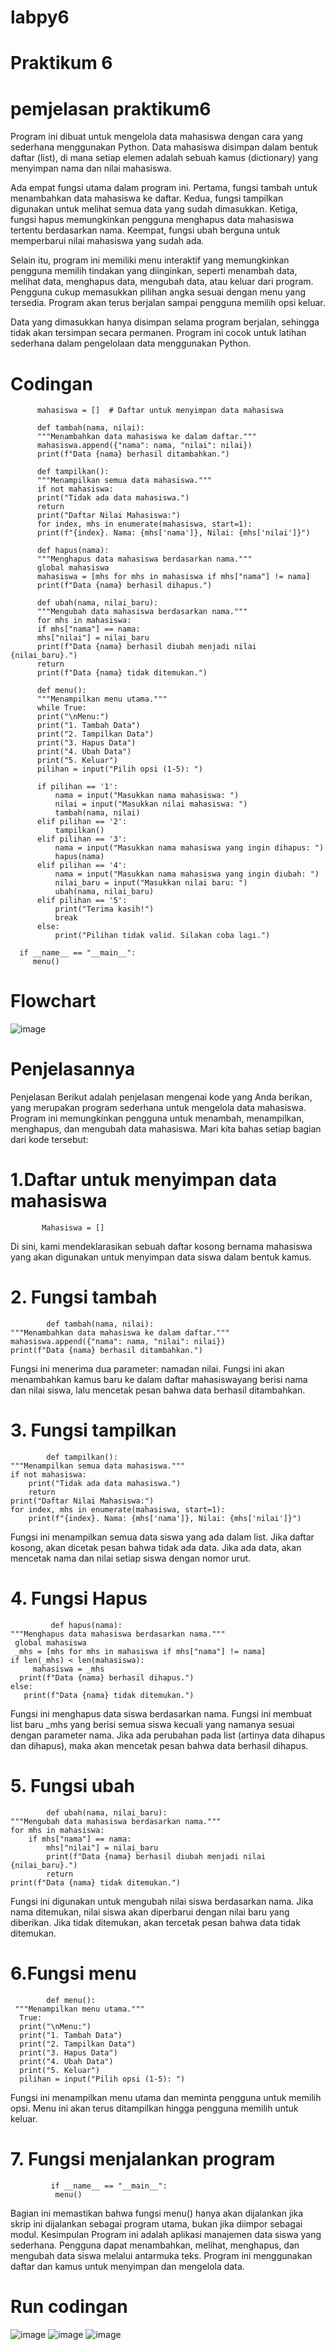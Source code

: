 # labpy6
# Praktikum 6
# pemjelasan praktikum6
Program ini dibuat untuk mengelola data mahasiswa dengan cara yang sederhana menggunakan Python. 
Data mahasiswa disimpan dalam bentuk daftar (list), di mana setiap elemen adalah sebuah kamus (dictionary) yang menyimpan nama dan nilai mahasiswa.

Ada empat fungsi utama dalam program ini. Pertama, fungsi tambah untuk menambahkan data mahasiswa ke daftar. 
Kedua, fungsi tampilkan digunakan untuk melihat semua data yang sudah dimasukkan. Ketiga, fungsi hapus
memungkinkan pengguna menghapus data mahasiswa tertentu berdasarkan nama. Keempat, fungsi ubah berguna untuk memperbarui nilai mahasiswa yang sudah ada.

Selain itu, program ini memiliki menu interaktif yang memungkinkan pengguna memilih tindakan yang diinginkan, seperti menambah data, melihat data, menghapus data, mengubah data, atau keluar dari program. Pengguna cukup memasukkan pilihan angka sesuai dengan menu yang tersedia. Program akan terus berjalan sampai pengguna memilih opsi keluar.

Data yang dimasukkan hanya disimpan selama program berjalan, sehingga tidak akan tersimpan secara permanen. 
Program ini cocok untuk latihan sederhana dalam pengelolaan data menggunakan Python.

# Codingan
          mahasiswa = []  # Daftar untuk menyimpan data mahasiswa

          def tambah(nama, nilai):
          """Menambahkan data mahasiswa ke dalam daftar."""
          mahasiswa.append({"nama": nama, "nilai": nilai})
          print(f"Data {nama} berhasil ditambahkan.")

          def tampilkan():
          """Menampilkan semua data mahasiswa."""
          if not mahasiswa:
          print("Tidak ada data mahasiswa.")
          return
          print("Daftar Nilai Mahasiswa:")
          for index, mhs in enumerate(mahasiswa, start=1):
          print(f"{index}. Nama: {mhs['nama']}, Nilai: {mhs['nilai']}")

          def hapus(nama):
          """Menghapus data mahasiswa berdasarkan nama."""
          global mahasiswa
          mahasiswa = [mhs for mhs in mahasiswa if mhs["nama"] != nama]
          print(f"Data {nama} berhasil dihapus.")

          def ubah(nama, nilai_baru):
          """Mengubah data mahasiswa berdasarkan nama."""
          for mhs in mahasiswa:
          if mhs["nama"] == nama:
          mhs["nilai"] = nilai_baru
          print(f"Data {nama} berhasil diubah menjadi nilai {nilai_baru}.")
          return
          print(f"Data {nama} tidak ditemukan.")

          def menu():
          """Menampilkan menu utama."""
          while True:
          print("\nMenu:")
          print("1. Tambah Data")
          print("2. Tampilkan Data")
          print("3. Hapus Data")
          print("4. Ubah Data")
          print("5. Keluar")
          pilihan = input("Pilih opsi (1-5): ")

          if pilihan == '1':
              nama = input("Masukkan nama mahasiswa: ")
              nilai = input("Masukkan nilai mahasiswa: ")
              tambah(nama, nilai)
          elif pilihan == '2':
              tampilkan()
          elif pilihan == '3':
              nama = input("Masukkan nama mahasiswa yang ingin dihapus: ")
              hapus(nama)
          elif pilihan == '4':
              nama = input("Masukkan nama mahasiswa yang ingin diubah: ")
              nilai_baru = input("Masukkan nilai baru: ")
              ubah(nama, nilai_baru)
          elif pilihan == '5':
              print("Terima kasih!")
              break
          else:
              print("Pilihan tidak valid. Silakan coba lagi.")

      if __name__ == "__main__":
         menu()
# Flowchart
![image](https://github.com/user-attachments/assets/4f6c7ca9-ca54-4f1f-b42c-70627f0e01ed)
# Penjelasannya
Penjelasan Berikut adalah penjelasan mengenai kode yang Anda berikan, yang merupakan program sederhana untuk mengelola data mahasiswa. Program ini memungkinkan pengguna untuk menambah, menampilkan, menghapus, dan mengubah data mahasiswa. Mari kita bahas setiap bagian dari kode tersebut:
# 1.Daftar untuk menyimpan data mahasiswa
           Mahasiswa = []
Di sini, kami mendeklarasikan sebuah daftar kosong bernama mahasiswa yang akan digunakan untuk menyimpan data siswa dalam 
bentuk kamus.
# 2. Fungsi tambah
            def tambah(nama, nilai):
    """Menambahkan data mahasiswa ke dalam daftar."""
    mahasiswa.append({"nama": nama, "nilai": nilai})
    print(f"Data {nama} berhasil ditambahkan.")
Fungsi ini menerima dua parameter: namadan nilai. Fungsi ini akan menambahkan kamus baru ke dalam daftar mahasiswayang berisi nama dan nilai siswa, lalu mencetak pesan bahwa data berhasil ditambahkan.
# 3. Fungsi tampilkan
            def tampilkan():
    """Menampilkan semua data mahasiswa."""
    if not mahasiswa:
        print("Tidak ada data mahasiswa.")
        return
    print("Daftar Nilai Mahasiswa:")
    for index, mhs in enumerate(mahasiswa, start=1):
        print(f"{index}. Nama: {mhs['nama']}, Nilai: {mhs['nilai']}")
Fungsi ini menampilkan semua data siswa yang ada dalam list. Jika daftar kosong, akan dicetak pesan bahwa tidak ada data. Jika ada data, akan mencetak nama dan nilai setiap siswa dengan nomor urut.
# 4. Fungsi Hapus
             def hapus(nama):
    """Menghapus data mahasiswa berdasarkan nama."""
     global mahasiswa
     _mhs = [mhs for mhs in mahasiswa if mhs["nama"] != nama]
    if len(_mhs) < len(mahasiswa):
         mahasiswa = _mhs
      print(f"Data {nama} berhasil dihapus.")
    else:
       print(f"Data {nama} tidak ditemukan.")
Fungsi ini menghapus data siswa berdasarkan nama. Fungsi ini membuat list baru _mhs yang berisi semua siswa kecuali yang namanya sesuai dengan parameter nama. Jika ada perubahan pada list (artinya data dihapus dan dihapus), maka akan mencetak pesan bahwa data berhasil dihapus.
# 5. Fungsi ubah
            def ubah(nama, nilai_baru):
    """Mengubah data mahasiswa berdasarkan nama."""
    for mhs in mahasiswa:
        if mhs["nama"] == nama:
            mhs["nilai"] = nilai_baru
            print(f"Data {nama} berhasil diubah menjadi nilai {nilai_baru}.")
            return
    print(f"Data {nama} tidak ditemukan.")
Fungsi ini digunakan untuk mengubah nilai siswa berdasarkan nama. Jika nama ditemukan, nilai siswa akan diperbarui dengan nilai baru yang diberikan. Jika tidak ditemukan, akan tercetak pesan bahwa data tidak ditemukan.
# 6.Fungsi menu
            def menu():
     """Menampilkan menu utama."""
      True:
      print("\nMenu:")
      print("1. Tambah Data")
      print("2. Tampilkan Data")
      print("3. Hapus Data")
      print("4. Ubah Data")
      print("5. Keluar")
      pilihan = input("Pilih opsi (1-5): ")
Fungsi ini menampilkan menu utama dan meminta pengguna untuk memilih opsi. Menu ini akan terus ditampilkan hingga pengguna memilih untuk keluar.
# 7. Fungsi menjalankan program
             if __name__ == "__main__":
              menu()
Bagian ini memastikan bahwa fungsi menu() hanya akan dijalankan jika skrip ini dijalankan sebagai program utama, bukan jika diimpor sebagai modul. Kesimpulan Program ini adalah aplikasi manajemen data siswa yang sederhana. Pengguna dapat menambahkan, melihat, menghapus, dan mengubah data siswa melalui antarmuka teks. Program ini menggunakan daftar dan kamus untuk menyimpan dan mengelola data.
# Run codingan 
![image](https://github.com/user-attachments/assets/2a5110f9-9292-4bf7-87ec-9e6cb6112fd7)
![image](https://github.com/user-attachments/assets/48c25fbb-ae9f-4a65-9697-1d03d955b5d8)
![image](https://github.com/user-attachments/assets/d2d52a5b-0547-47af-b9f7-de32f089b3ea)

